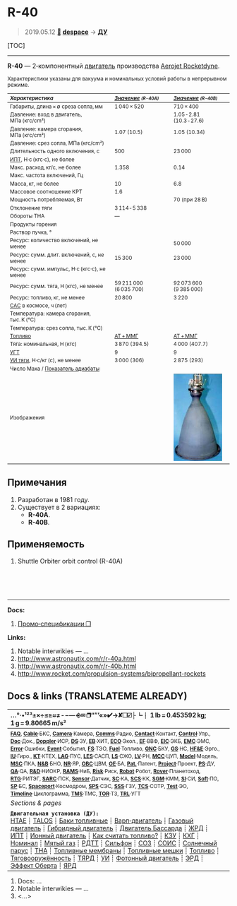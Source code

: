 # R-40
> 2019.05.12 **[🚀](../index/index.md) [despace](index.md)** → **[ДУ](ps.md)**

[TOC]

---

**R-40** — 2‑компонентный [двигатель](ps.md) производства [Aerojet Rocketdyne](aerojet_rocketdyne.md).

<small>

Характеристики указаны для вакуума и номинальных условий работы в непрерывном режиме.

|*Характеристика*|*[Значение](si.md) <small>(R-40A)</small>*|*[Значение](si.md) <small>(R-40B)</small>*|
|:--|:--|:--|
|Габариты, длина × ∅ среза сопла, мм  | 1 040 × 520  | 710 × 400  |
|Давление: вход в двигатель, МПа (кгс/cm²)  |   | 1.05 ‑ 2.81 (10.3 ‑ 27.6)  |
|Давление: камера сгорания, МПа (кгс/cm²)  | 1.07 (10.5)  | 1.05 (10.34)  |
|Давление: срез сопла, МПа (кгс/cm²)  |   |   |
|Длительность одного включения, с  | 500  | 23 000  |
|[ИПТ](ing.md), Н·с (кгс·с), не более  |   |   |
|Макс. расход, кг/с, не более  | 1.358  | 0.14  |
|Макс. частота включений, Гц  |   |   |
|Масса, кг, не более  | 10  | 6.8  |
|Массовое соотношение КРТ  | 1.6  |   |
|Мощность потребляемая, Вт  |   | 70 (при 28 В)  |
|Отклонение тяги  | 3 114 ‑ 5 338  |   |
|Обороты ТНА  |—|
|Продукты горения  |   |   |
|Раствор пучка, °  |  |
|Ресурс: количество включений, не менее  |   | 50 000  |
|Ресурс: сумм. длит. включений, c, не менее  | 15 300  | 23 000  |
|Ресурс: сумм. импульс, Н·с (кгс·с), не менее  |   |
|Ресурс: сумм. тяга, Н (кгс), не менее  | 59 211 000 (6 035 700)  | 92 073 600 (9 385 000)  |
|Ресурс: топливо, кг, не менее  | 20 800  | 3 220  |
|[САС](lifetime.md) в космосе, ч (лет)  |   |   |
|Температура: камера сгорания, тыс. К (℃)  |   |   |
|Температура: срез сопла, тыс. К (℃)  |   |   |
|[Топливо](fuel.md)  | [АТ + ММГ](at_plus.md)  | [АТ + ММГ](at_plus.md)  |
|Тяга: номинальная, Н (кгс)  | 3 870 (394.5)  | 4 000 (407.7)  |
|[УГТ](trl.md)| 9  | 9  |
|[УИ тяги](isp.md), Н·с/кг (с), не менее  | 3 000 (306)  | 2 875 (293)  |
|Число Маха / [Показатель адиабаты](heat_cr.md)  |   |   |
|Изображения  |   | ![](f/ps/r/r-40b_pic1.png)  |

</small>



<p style="page-break-after:always"> </p>

## Примечания
   1. Разработан в 1981 году.
   1. Существует в 2 вариациях:
      - **R-40A**.
      - **R-40B**.



## Применяемость
   1. Shuttle Orbiter orbit control (R-40A)



<br><br><br>

---


**Docs:**

   1. [Промо‑спецификации ❐](f/ps/r/r-40_spec1.jpg)

**Links:**

   1. Notable interwikies — …
   1. <http://www.astronautix.com/r/r-40a.html>
   1. <http://www.astronautix.com/r/r-40b.html>
   1. <http://www.rocket.com/propulsion-systems/bipropellant-rockets></small>

## Docs & links (TRANSLATEME ALREADY)
|…°·•¹²³±×÷≤≥≈≠ ‑ −— ⎆✉ ❐“”’«»✔→✘☐☑├┕┆ 1 lb = 0.453592 kg; 1 g = 9.80665 m/s²|
|:--|
|<small>**[FAQ](faq.md)**, **[Cable](cable.md)**·БКС, **[Camera](camera.md)**·Камера, **[Comms](comms.md)**·Радио, **[Contact](contact.md)**·Контакт, **[Control](control.md)**·Упр., **[Doc](doc.md)**·Док., **[Doppler](doppler.md)**·ИСР, **[DS](ds.md)**·ЗУ, **[EB](eb.md)**·ХИТ, **[ECO](ecology.md)**·Экол., **[EF](ef.md)**·ВВФ, **[ElC](elc.md)**·ЭКБ, **[EMC](emc.md)**·ЭМС, **[Error](error.md)**·Ошибки, **[Event](event.md)**·События, **[FS](fs.md)**·ТЭО, **[Fuel](fuel.md)**·Топливо, **[GNC](gnc.md)**·БКУ, **[GS](scs.md)**·НС, **[HF&E](hfe.md)**·Эрго., **[IU](iu.md)**·Гиро., **[KT](kt.md)**·КТЕХ, **[LAG](lag.md)**·ПУC, **[LES](les.md)**·САСП, **[LS](ls.md)**·СЖО, **[LV](lv.md)**·РН, **[MCC](mcc.md)**·ЦУП, **[Model](model.md)**·Модель, **[MSC](sc.md)**·ПКА, **[N&B](nnb.md)**·БНО, **[NR](nr.md)**·ЯР, **[OBC](obc.md)**·ЦВМ, **[OE](oe.md)**·БА, **[Pat.](патент.md)**·Патент, **[Project](project.md)**·Проект, **[PS](ps.md)**·ДУ, **[QA](quality.md)**·QA, **[R&D](rnd.md)**·НИОКР, **[RAMS](rams.md)**·НиБ, **[Risk](risk.md)**·Риск, **[Robot](robotics.md)**·Робот, **[Rover](rover.md)**·Планетоход, **[RTG](rtg.md)**·РИТЭГ, **[SARC](sarc.md)**·ПСК, **[Sensor](sensor.md)**·Датчик, **[SC](sc.md)**·КА, **[SCS](scs.md)**·КК, **[SGM](sgm.md)**·КММ, **[SI](si.md)**·СИ, **[Soft](soft.md)**·ПО, **[SP](sp.md)**·БС, **[Spaceport](spaceport.md)**·Космодром, **[SPS](sps.md)**·СЭС, **[SSS](sss.md)**·ГЗУ, **[TCS](tcs.md)**·СОТР, **[Test](test.md)**·ЭО, **[Timeline](timeline.md)**·Циклограмма, **[TMS](tms.md)**·ТМС, **[TOR](tor.md)**·ТЗ, **[TRL](trl.md)**·УГТ</small>|
|*Sections & pages*|
|**`Двигательная установка (ДУ):`**<br> [HTAE](htae.md) ┊ [TALOS](talos.md) ┊ [Баки топливные](fuel_tank.md) ┊ [Варп‑двигатель](warp_drive.md) ┊ [Газовый двигатель](cgt.md) ┊ [Гибридный двигатель](гбрд.md) ┊ [Двигатель Бассарда](bussard_ramjet.md) ┊ [ЖРД](lpr.md) ┊ [ИПТ](ing.md) ┊ [Ионный двигатель](иод.md) ┊ [Как считать топливо?](si.md) ┊ [КЗУ](cinu.md) ┊ [КХГ](cgs.md) ┊ [Номинал](nominal.md) ┊ [Мятый газ](exhsteam.md) ┊ [РДТТ](spr.md) ┊ [Сильфон](сильфон.md) ┊ [СОЗ](соз.md) ┊ [СОИС](соис.md) ┊ [Солнечный парус](солнечный_парус.md) ┊ [ТНА](turbopump.md) ┊ [Топливные мембраны](топливные_мембраны.md) ┊ [Топливные мешки](топливные_мешки.md) ┊ [Топливо](fuel.md) ┊ [Тяговооружённость](ttwr.md) ┊ [ТЯРД](тярд.md) ┊ [УИ](isp.md) ┊ [Фотонный двигатель](фотонный_двигатель.md) ┊ [ЭРД](epsp.md) ┊ [Эффект Оберта](oberth_eff.md) ┊ [ЯРД](ntr.md) |

   1. Docs: …
   1. Notable interwikies — …
   1. <…>
